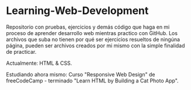 # Learning-Web-Development
Repositorio con pruebas, ejercicios y demás código que haga en mi proceso de aprender desarrollo web mientras practico con GitHub. Los archivos que suba no tienen por qué ser ejercicios resueltos de ningúna página, pueden ser archivos creados por mi mismo con la simple finalidad de practicar.

Actualmente: HTML &amp; CSS.

Estudiando ahora mismo: Curso "Responsive Web Design" de freeCodeCamp - terminado "Learn HTML by Building a Cat Photo App".
